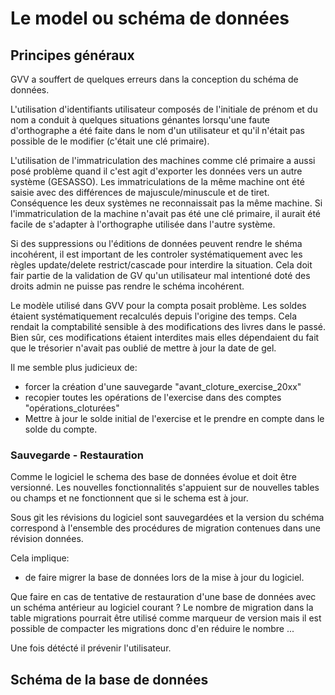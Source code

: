 # Le model ou schéma de données

## Principes généraux

GVV a souffert de quelques erreurs dans la conception du schéma de données.

L'utilisation d'identifiants utilisateur composés de l'initiale de prénom et du nom a conduit à quelques situations génantes lorsqu'une faute d'orthographe a été faite dans le nom d'un utilisateur et qu'il n'était pas possible de le modifier (c'était une clé primaire).

L'utilisation de l'immatriculation des machines comme clé primaire a aussi posé problème quand il c'est agit d'exporter les données vers un autre système (GESASSO). Les immatriculations de la même machine ont été saisie avec des différences de majuscule/minuscule et de tiret. Conséquence les deux systèmes ne reconnaissait pas la même machine. Si l'immatriculation de la machine n'avait pas été une clé primaire, il aurait été facile de s'adapter à l'orthographe utilisée dans l'autre système.

Si des suppressions ou l'éditions de données peuvent rendre le shéma incohérent, il est important de les controler systématiquement avec les règles update/delete restrict/cascade pour interdire la situation. Cela doit fair partie de la validation de GV qu'un utilisateur mal intentioné doté des droits admin ne puisse pas rendre le schéma incohérent.  

Le modèle utilisé dans GVV pour la compta posait problème. Les soldes étaient systématiquement recalculés depuis l'origine des temps. Cela rendait la comptabilité sensible à des modifications des livres dans le passé. Bien sûr, ces modifications étaient interdites mais elles dépendaient du fait que le trésorier n'avait pas oublié de mettre à jour la date de gel.

Il me semble plus judicieux de:

* forcer la création d'une sauvegarde "avant_cloture_exercise_20xx"
* recopier toutes les opérations de l'exercise dans des comptes "opérations_cloturées"
* Mettre à jour le solde initial de l'exercise et le prendre en compte dans le solde du compte.

### Sauvegarde - Restauration

Comme le logiciel le schema des base de données évolue et doit être versionné. Les nouvelles fonctionnalités s'appuient sur de nouvelles tables ou champs et ne fonctionnent que si le schema est à jour.

Sous git les révisions du logiciel sont sauvegardées et la version du schéma correspond à l'ensemble des procédures de migration contenues dans une révision données.

Cela implique:

- de faire migrer la base de données lors de la mise à jour du logiciel.

Que faire en cas de tentative de restauration d'une base de données avec un schéma antérieur au logiciel courant ? Le nombre de migration dans la table migrations pourrait être utilisé comme marqueur de version mais il est possible de compacter les migrations donc d'en réduire le nombre ...

Une fois détécté il prévenir l'utilisateur.  

## Schéma de la base de données